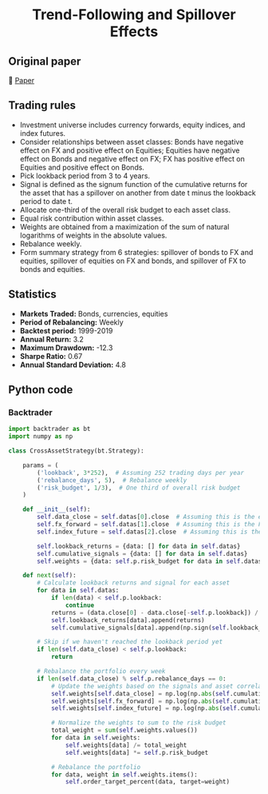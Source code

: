 <div align="center">
  <h1>Trend-Following and Spillover Effects</h1>
</div>

## Original paper

📕 [Paper](https://papers.ssrn.com/sol3/papers.cfm?abstract_id=3473657)

## Trading rules

- Investment universe includes currency forwards, equity indices, and index futures.
- Consider relationships between asset classes: Bonds have negative effect on FX and positive effect on Equities; Equities have negative effect on Bonds and negative effect on FX; FX has positive effect on Equities and positive effect on Bonds.
- Pick lookback period from 3 to 4 years.
- Signal is defined as the signum function of the cumulative returns for the asset that has a spillover on another from date t minus the lookback period to date t.
- Allocate one-third of the overall risk budget to each asset class.
- Equal risk contribution within asset classes.
- Weights are obtained from a maximization of the sum of natural logarithms of weights in the absolute values.
- Rebalance weekly.
- Form summary strategy from 6 strategies: spillover of bonds to FX and equities, spillover of equities on FX and bonds, and spillover of FX to bonds and equities.

## Statistics

- **Markets Traded:** Bonds, currencies, equities
- **Period of Rebalancing:** Weekly
- **Backtest period:** 1999-2019
- **Annual Return:** 3.2
- **Maximum Drawdown:** -12.3
- **Sharpe Ratio:** 0.67
- **Annual Standard Deviation:** 4.8

## Python code

### Backtrader

```python
import backtrader as bt
import numpy as np

class CrossAssetStrategy(bt.Strategy):

    params = (
        ('lookback', 3*252),  # Assuming 252 trading days per year
        ('rebalance_days', 5),  # Rebalance weekly
        ('risk_budget', 1/3),  # One third of overall risk budget
    )

    def __init__(self):
        self.data_close = self.datas[0].close  # Assuming this is the equity index
        self.fx_forward = self.datas[1].close  # Assuming this is the FX forward
        self.index_future = self.datas[2].close  # Assuming this is the index future (representing bonds)

        self.lookback_returns = {data: [] for data in self.datas}
        self.cumulative_signals = {data: [] for data in self.datas}
        self.weights = {data: self.p.risk_budget for data in self.datas}

    def next(self):
        # Calculate lookback returns and signal for each asset
        for data in self.datas:
            if len(data) < self.p.lookback:
                continue
            returns = (data.close[0] - data.close[-self.p.lookback]) / data.close[-self.p.lookback]
            self.lookback_returns[data].append(returns)
            self.cumulative_signals[data].append(np.sign(self.lookback_returns[data][-1]))

        # Skip if we haven't reached the lookback period yet
        if len(self.data_close) < self.p.lookback:
            return

        # Rebalance the portfolio every week
        if len(self.data_close) % self.p.rebalance_days == 0:
            # Update the weights based on the signals and asset correlations
            self.weights[self.data_close] = np.log(np.abs(self.cumulative_signals[self.data_close][-1] - self.cumulative_signals[self.index_future][-1]))
            self.weights[self.fx_forward] = np.log(np.abs(self.cumulative_signals[self.fx_forward][-1] - self.cumulative_signals[self.data_close][-1]))
            self.weights[self.index_future] = np.log(np.abs(self.cumulative_signals[self.index_future][-1] - self.cumulative_signals[self.fx_forward][-1]))

            # Normalize the weights to sum to the risk budget
            total_weight = sum(self.weights.values())
            for data in self.weights:
                self.weights[data] /= total_weight
                self.weights[data] *= self.p.risk_budget

            # Rebalance the portfolio
            for data, weight in self.weights.items():
                self.order_target_percent(data, target=weight)
```